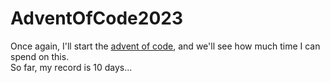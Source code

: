 # AdventOfCode2023

Once again, I'll start the [advent of code](https://adventofcode.com/2023), and we'll see how much time I can spend on this.\
So far, my record is 10 days...